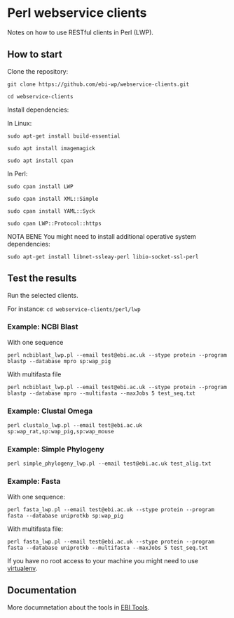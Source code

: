 # Perl webservice clients

Notes on how to use RESTful clients in Perl (LWP).

## How to start

Clone the repository:

```git clone https://github.com/ebi-wp/webservice-clients.git```

```cd webservice-clients```

Install dependencies:

In Linux:

```sudo apt-get install build-essential```

```sudo apt install imagemagick```

```sudo apt install cpan```


In Perl:

```sudo cpan install LWP```

```sudo cpan install XML::Simple```

```sudo cpan install YAML::Syck```

```sudo cpan LWP::Protocol::https```


NOTA BENE
You might need to install additional operative system dependencies:

```sudo apt-get install libnet-ssleay-perl libio-socket-ssl-perl```


## Test the results

Run the selected clients.

For instance:
```cd webservice-clients/perl/lwp```

### Example: NCBI Blast

With one sequence

```perl ncbiblast_lwp.pl --email test@ebi.ac.uk --stype protein --program blastp --database mpro sp:wap_pig```

With multifasta file

```perl ncbiblast_lwp.pl --email test@ebi.ac.uk --stype protein --program blastp --database mpro --multifasta --maxJobs 5 test_seq.txt```

###  Example: Clustal Omega

```perl clustalo_lwp.pl --email test@ebi.ac.uk sp:wap_rat,sp:wap_pig,sp:wap_mouse```

###  Example: Simple Phylogeny

```perl simple_phylogeny_lwp.pl --email test@ebi.ac.uk test_alig.txt```

###  Example: Fasta

With one sequence:

```perl fasta_lwp.pl --email test@ebi.ac.uk --stype protein --program fasta --database uniprotkb sp:wap_pig```

With multifasta file:

```perl fasta_lwp.pl --email test@ebi.ac.uk --stype protein --program fasta --database uniprotkb --multifasta --maxJobs 5 test_seq.txt```


If you have no root access to your machine you might need to use [virtualenv](http://docs.python-guide.org/en/latest/dev/virtualenvs/).

## Documentation

More documnetation about the tools in [EBI Tools](https://www.ebi.ac.uk/seqdb/confluence/display/WEBSERVICES/EMBL-EBI+Web+Services).
